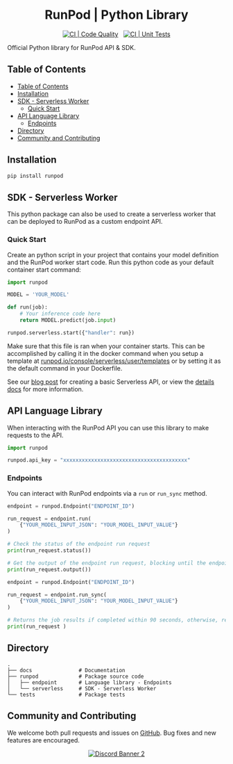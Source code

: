 <div align="center">
<h1>RunPod | Python Library </h1>

[![CI | Code Quality](https://github.com/runpod/runpod-python/actions/workflows/ci_pylint.yml/badge.svg)](https://github.com/runpod/runpod-python/actions/workflows/ci_pylint.yml)
&nbsp;
[![CI | Unit Tests](https://github.com/runpod/runpod-python/actions/workflows/CI_tests.yml/badge.svg)](https://github.com/runpod/runpod-python/actions/workflows/CI_tests.yml)

</div>

Official Python library for RunPod API &amp; SDK.

## Table of Contents

- [Table of Contents](#table-of-contents)
- [Installation](#installation)
- [SDK - Serverless Worker](#sdk---serverless-worker)
  - [Quick Start](#quick-start)
- [API Language Library](#api-language-library)
  - [Endpoints](#endpoints)
- [Directory](#directory)
- [Community and Contributing](#community-and-contributing)

## Installation

```bash
pip install runpod
```

## SDK - Serverless Worker

This python package can also be used to create a serverless worker that can be deployed to RunPod as a custom endpoint API.

### Quick Start

Create an python script in your project that contains your model definition and the RunPod worker start code. Run this python code as your default container start command:

```python
import runpod

MODEL = 'YOUR_MODEL'

def run(job):
    # Your inference code here
    return MODEL.predict(job.input)

runpod.serverless.start({"handler": run})
```

Make sure that this file is ran when your container starts. This can be accomplished by calling it in the docker command when you setup a template at [runpod.io/console/serverless/user/templates](https://www.runpod.io/console/serverless/user/templates) or by setting it as the default command in your Dockerfile.

See our [blog post](https://www.runpod.io/blog/serverless-create-a-basic-api) for creating a basic Serverless API, or view the [details docs](https://docs.runpod.io/serverless-ai/custom-apis) for more information.

## API Language Library

When interacting with the RunPod API you can use this library to make requests to the API.

```python
import runpod

runpod.api_key = "xxxxxxxxxxxxxxxxxxxxxxxxxxxxxxxxxxxxxxxx"
```

### Endpoints

You can interact with RunPod endpoints via a `run` or `run_sync` method.

```python
endpoint = runpod.Endpoint("ENDPOINT_ID")

run_request = endpoint.run(
    {"YOUR_MODEL_INPUT_JSON": "YOUR_MODEL_INPUT_VALUE"}
)

# Check the status of the endpoint run request
print(run_request.status())

# Get the output of the endpoint run request, blocking until the endpoint run is complete.
print(run_request.output())
```

```python
endpoint = runpod.Endpoint("ENDPOINT_ID")

run_request = endpoint.run_sync(
    {"YOUR_MODEL_INPUT_JSON": "YOUR_MODEL_INPUT_VALUE"}
)

# Returns the job results if completed within 90 seconds, otherwise, returns the job status.
print(run_request )
```

## Directory

```
.
├── docs               # Documentation
├── runpod             # Package source code
│   ├── endpoint       # Language library - Endpoints
│   └── serverless     # SDK - Serverless Worker
└── tests              # Package tests
```

## Community and Contributing

We welcome both pull requests and issues on [GitHub](https://github.com/runpod/runpod-python). Bug fixes and new features are encouraged.

<div align="center">

<a target="_blank" href="https://discord.gg/pJ3P2DbUUq">![Discord Banner 2](https://discordapp.com/api/guilds/912829806415085598/widget.png?style=banner2)</a>

</div>
